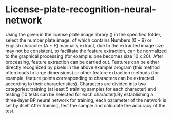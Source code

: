 # License-plate-recognition-neural-network
Using the given in the license plate image library () in the specified folder, select the number plate image, of which contains Numbers (0 ~ 9) or English character (A ~ F) manually extract, due to the extracted image size may not be consistent, to facilitate the feature extraction, can be normalized to the graphical processing (for example: one becomes size 10 x 20).  After processing, feature extraction can be carried out. Features can be either directly recognized by pixels in the above example program (this method often leads to large dimensions) or other feature extraction methods (for example, feature points corresponding to characters can be extracted according to their characteristics).  Characters are divided into two categories: training (at least 5 training samples for each character) and testing (10 tests can be selected for each character).By establishing a three-layer BP neural network for training, each parameter of the network is set by itself.After training, test the sample and calculate the accuracy of the test. 
